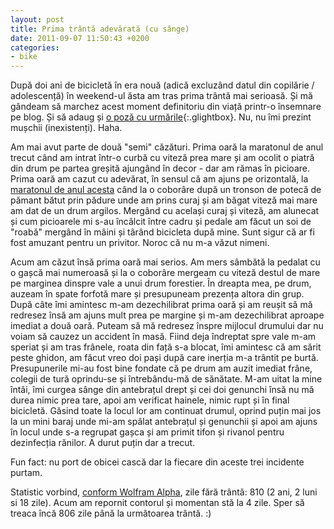 ```yaml
---
layout: post
title: Prima trântă adevărată (cu sânge)
date: 2011-09-07 11:50:43 +0200
categories:
- bike
---
```

După doi ani de bicicletă în era nouă (adică excluzând datul din copilărie / adolescență) în weekend-ul ăsta am tras prima trântă mai serioasă. Și mă gândeam să marchez acest moment definitoriu din viață printr-o însemnare pe blog. Și să adaug și [o poză cu urmările](https://content.rusiczki.net/2011/09/2011-09-05-14.30.23.jpg){:.glightbox}. Nu, nu îmi prezint mușchii (inexistenți). Haha.

Am mai avut parte de două "semi" căzături. Prima oară la maratonul de anul trecut când am intrat într-o curbă cu viteză prea mare și am ocolit o piatră din drum pe partea greșită ajungând în decor - dar am rămas în picioare. Prima oară am cazut cu adevărat, în sensul că am ajuns pe orizontală, la [maratonul de anul acesta](http://www.rusiczki.net/2011/07/06/maratoneala) când la o coborâre după un tronson de potecă de pămant bătut prin pădure unde am prins curaj și am băgat viteză mai mare am dat de un drum argilos. Mergând cu același curaj și viteză, am alunecat și cum picioarele mi s-au încâlcit între cadru și pedale am făcut un soi de "roabă" mergând în mâini și târând bicicleta după mine. Sunt sigur că ar fi fost amuzant pentru un privitor. Noroc că nu m-a văzut nimeni.

Acum am căzut însă prima oară mai serios. Am mers sâmbătă la pedalat cu o gașcă mai numeroasă și la o coborâre mergeam cu viteză destul de mare pe marginea dinspre vale a unui drum forestier. În dreapta mea, pe drum, auzeam în spate forfotă mare și presupuneam prezența altora din grup. După câte îmi amintesc m-am dezechilibrat prima oară și am reușit să mă redresez însă am ajuns mult prea pe margine și m-am dezechilibrat aproape imediat a două oară. Puteam să mă redresez înspre mijlocul drumului dar nu voiam să cauzez un accident în masă. Fiind deja îndreptat spre vale m-am speriat și am tras frânele, roata din față s-a blocat, îmi amintesc că am sărit peste ghidon, am făcut vreo doi pași după care inerția m-a trântit pe burtă. Presupunerile mi-au fost bine fondate că pe drum am auzit imediat frâne, colegii de tură oprindu-se și întrebându-mă de sănătate. M-am uitat la mine întâi, îmi curgea sânge din antebrațul drept și cei doi genunchi însă nu mă durea nimic prea tare, apoi am verificat hainele, nimic rupt și în final bicicletă. Găsind toate la locul lor am continuat drumul, oprind puțin mai jos la un mini baraj unde mi-am spălat antebrațul și genunchii și apoi am ajuns în locul unde s-a regrupat gașca și am primit tifon și rivanol pentru dezinfecția rănilor. A durut puțin dar a trecut.

Fun fact: nu port de obicei cască dar la fiecare din aceste trei incidente purtam.

Statistic vorbind, [conform Wolfram Alpha](http://www.wolframalpha.com/input/?i=september+3%2C+2011+-+june+15%2C+2009), zile fără trântă: 810 (2 ani, 2 luni si 18 zile). Acum am repornit contorul și momentan stă la 4 zile. Sper să treaca încă 806 zile până la următoarea trântă. :)

